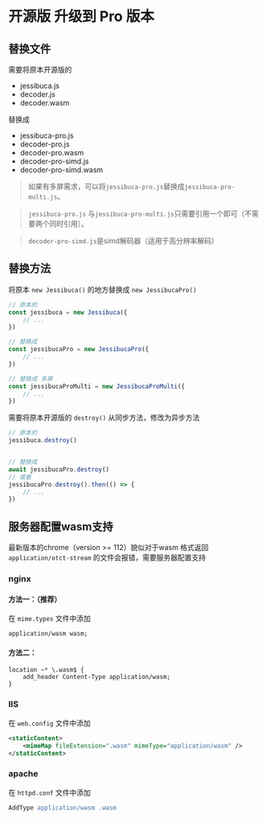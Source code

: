 # 开源版 升级到 Pro 版本

## 替换文件

需要将原本开源版的

- jessibuca.js
- decoder.js
- decoder.wasm

替换成

- jessibuca-pro.js
- decoder-pro.js
- decoder-pro.wasm
- decoder-pro-simd.js
- decoder-pro-simd.wasm

> 如果有多屏需求，可以将`jessibuca-pro.js`替换成`jessibuca-pro-multi.js`。

> `jessibuca-pro.js` 与`jessibuca-pro-multi.js`只需要引用一个即可（不需要两个同时引用）。

> `decoder-pro-simd.js`是simd解码器（适用于高分辨率解码）

## 替换方法

将原本 `new Jessibuca()` 的地方替换成 `new JessibucaPro()`

```js
// 原本的
const jessibuca = new Jessibuca({
    // ...
})
```

```js
// 替换成
const jessibucaPro = new JessibucaPro({
    // ...
})
```
```js
// 替换成 多屏
const jessibucaProMulti = new JessibucaProMulti({
    // ...
})
```



需要将原本开源版的 `destroy()` 从同步方法，修改为异步方法

```js
// 原本的
jessibuca.destroy()
```

```js

// 替换成
await jessibucaPro.destroy()
// 或者
jessibucaPro.destroy().then(() => {
    // ...
})
```

## 服务器配置wasm支持

最新版本的chrome（version >= 112）貌似对于wasm 格式返回 `application/otct-stream` 的文件会报错，需要服务器配置支持


### nginx
#### 方法一：（推荐）
在 `mime.types` 文件中添加

```nginx
application/wasm wasm;
```

#### 方法二：

```nginx
location ~* \.wasm$ {
    add_header Content-Type application/wasm;
}
```

### IIS

在 `web.config` 文件中添加

```xml
<staticContent>
    <mimeMap fileExtension=".wasm" mimeType="application/wasm" />
</staticContent>
```

### apache

在 `httpd.conf` 文件中添加

```apache
AddType application/wasm .wasm
```



